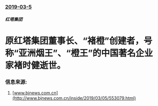 ### [2019-03-5](/news/2019/03/5/index.md)

##### 红塔集团
# 原红塔集团董事长、“褚橙”创建者，号称“亚洲烟王”、“橙王”的中国著名企业家褚时健逝世。 




### 信息来源:

1. [www.bjnews.com.cn](http://www.bjnews.com.cn/inside/2019/03/05/553079.html)
